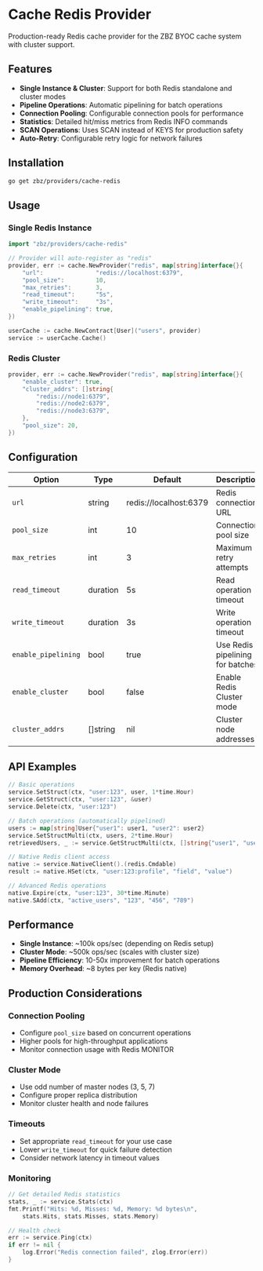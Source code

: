 # Cache Redis Provider

Production-ready Redis cache provider for the ZBZ BYOC cache system with cluster support.

## Features

- **Single Instance & Cluster**: Support for both Redis standalone and cluster modes
- **Pipeline Operations**: Automatic pipelining for batch operations  
- **Connection Pooling**: Configurable connection pools for performance
- **Statistics**: Detailed hit/miss metrics from Redis INFO commands
- **SCAN Operations**: Uses SCAN instead of KEYS for production safety
- **Auto-Retry**: Configurable retry logic for network failures

## Installation

```bash
go get zbz/providers/cache-redis
```

## Usage

### Single Redis Instance
```go
import "zbz/providers/cache-redis"

// Provider will auto-register as "redis"
provider, err := cache.NewProvider("redis", map[string]interface{}{
    "url":               "redis://localhost:6379",
    "pool_size":         10,
    "max_retries":       3,
    "read_timeout":      "5s",
    "write_timeout":     "3s",
    "enable_pipelining": true,
})

userCache := cache.NewContract[User]("users", provider)
service := userCache.Cache()
```

### Redis Cluster
```go
provider, err := cache.NewProvider("redis", map[string]interface{}{
    "enable_cluster": true,
    "cluster_addrs": []string{
        "redis://node1:6379",
        "redis://node2:6379", 
        "redis://node3:6379",
    },
    "pool_size": 20,
})
```

## Configuration

| Option | Type | Default | Description |
|--------|------|---------|-------------|
| `url` | string | redis://localhost:6379 | Redis connection URL |
| `pool_size` | int | 10 | Connection pool size |
| `max_retries` | int | 3 | Maximum retry attempts |
| `read_timeout` | duration | 5s | Read operation timeout |
| `write_timeout` | duration | 3s | Write operation timeout |
| `enable_pipelining` | bool | true | Use Redis pipelining for batches |
| `enable_cluster` | bool | false | Enable Redis Cluster mode |
| `cluster_addrs` | []string | nil | Cluster node addresses |

## API Examples

```go
// Basic operations  
service.SetStruct(ctx, "user:123", user, 1*time.Hour)
service.GetStruct(ctx, "user:123", &user)
service.Delete(ctx, "user:123")

// Batch operations (automatically pipelined)
users := map[string]User{"user1": user1, "user2": user2}
service.SetStructMulti(ctx, users, 2*time.Hour)
retrievedUsers, _ := service.GetStructMulti(ctx, []string{"user1", "user2"})

// Native Redis client access
native := service.NativeClient().(redis.Cmdable)
result := native.HSet(ctx, "user:123:profile", "field", "value")

// Advanced Redis operations
native.Expire(ctx, "user:123", 30*time.Minute)
native.SAdd(ctx, "active_users", "123", "456", "789")
```

## Performance

- **Single Instance**: ~100k ops/sec (depending on Redis setup)
- **Cluster Mode**: ~500k ops/sec (scales with cluster size)
- **Pipeline Efficiency**: 10-50x improvement for batch operations
- **Memory Overhead**: ~8 bytes per key (Redis native)

## Production Considerations

### Connection Pooling
- Configure `pool_size` based on concurrent operations
- Higher pools for high-throughput applications
- Monitor connection usage with Redis MONITOR

### Cluster Mode
- Use odd number of master nodes (3, 5, 7)
- Configure proper replica distribution
- Monitor cluster health and node failures

### Timeouts
- Set appropriate `read_timeout` for your use case
- Lower `write_timeout` for quick failure detection
- Consider network latency in timeout values

### Monitoring
```go
// Get detailed Redis statistics
stats, _ := service.Stats(ctx)
fmt.Printf("Hits: %d, Misses: %d, Memory: %d bytes\n", 
    stats.Hits, stats.Misses, stats.Memory)

// Health check
err := service.Ping(ctx)
if err != nil {
    log.Error("Redis connection failed", zlog.Error(err))
}
```